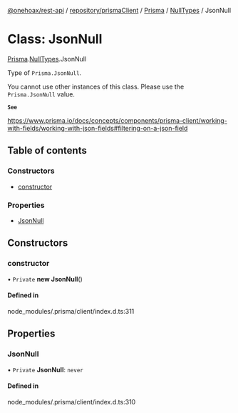 [@onehoax/rest-api](../README.md) / [repository/prismaClient](../modules/repository_prismaClient.md) / [Prisma](../modules/repository_prismaClient.Prisma.md) / [NullTypes](../modules/repository_prismaClient.Prisma.NullTypes.md) / JsonNull

# Class: JsonNull

[Prisma](../modules/repository_prismaClient.Prisma.md).[NullTypes](../modules/repository_prismaClient.Prisma.NullTypes.md).JsonNull

Type of `Prisma.JsonNull`.

You cannot use other instances of this class. Please use the `Prisma.JsonNull` value.

**`See`**

https://www.prisma.io/docs/concepts/components/prisma-client/working-with-fields/working-with-json-fields#filtering-on-a-json-field

## Table of contents

### Constructors

- [constructor](repository_prismaClient.Prisma.NullTypes.JsonNull.md#constructor)

### Properties

- [JsonNull](repository_prismaClient.Prisma.NullTypes.JsonNull.md#jsonnull)

## Constructors

### constructor

• `Private` **new JsonNull**()

#### Defined in

node_modules/.prisma/client/index.d.ts:311

## Properties

### JsonNull

• `Private` **JsonNull**: `never`

#### Defined in

node_modules/.prisma/client/index.d.ts:310
